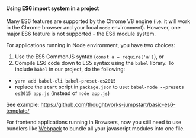 #### Using ES6 import system in a project

Many ES6 features are supported by the Chrome V8 engine (i.e. it will work in the Chrome browser and your local `node` environment). However, one major ES6 feature is not supported - the ES6 module system.

For applications running in Node environment, you have two choices:

1. Use the ES5 CommonJS syntax (`const a = require('a')`), or 
2. Compile ES6 code down to ES5 syntax using the `babel` library. To include `babel` in our project, do the following:
  - `yarn add babel-cli babel-preset-es2015` 
  - replace the `start` script in `package.json` to use: `babel-node --presets es2015 app.js` (instead of `node app.js`)

See example: https://github.com/thoughtworks-jumpstart/basic-es6-template/

For frontend applications running in Browsers, now you still need to use bundlers like [Webpack](https://webpack.js.org/) to bundle all your javascript modules into one file. 